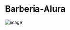 # Barberia-Alura
![image](https://user-images.githubusercontent.com/85414364/235327305-d1716e6a-4355-42a3-843a-051b4a5a5698.png)
